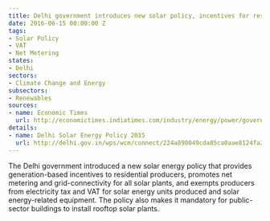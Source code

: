 ```yaml
---
title: Delhi government introduces new solar policy, incentives for residential producers
date: 2016-06-15 00:00:00 Z
tags:
- Solar Policy
- VAT
- Net Metering
states:
- Delhi
sectors:
- Climate Change and Energy
subsectors:
- Renewables
sources:
- name: Economic Times
  url: http://economictimes.indiatimes.com/industry/energy/power/government-announces-policy-to-make-delhi-solar-city/articleshow/52625910.cms
details:
- name: Delhi Solar Energy Policy 2015
  url: http://delhi.gov.in/wps/wcm/connect/224a890049cda85ca0aae8124fa22605/Delhi_Solar_Policy_Draft_150910.pdf?MOD=AJPERES&lmod=-1181892927&CACHEID=224a890049cda85ca0aae8124fa22605
---
```


The Delhi government introduced a new solar energy policy that provides generation-based incentives to residential producers, promotes net metering and grid-connectivity for all solar plants, and exempts producers from electricity tax and VAT for solar energy units produced and solar energy-related equipment. The policy also makes it mandatory for public-sector buildings to install rooftop solar plants.
